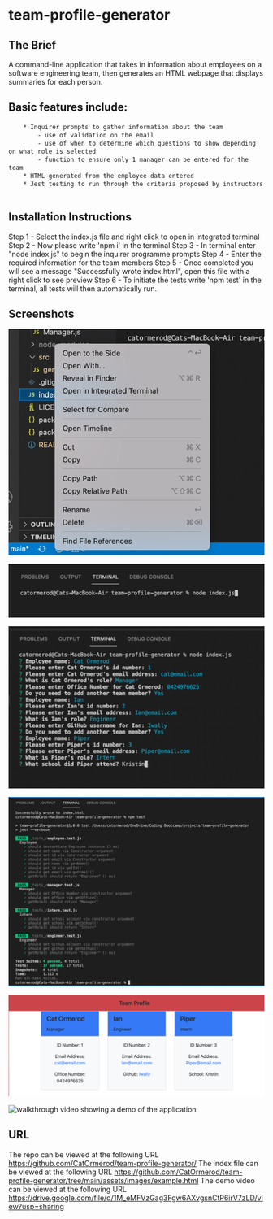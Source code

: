 # team-profile-generator

## The Brief

A command-line application that takes in information about employees on a software engineering team, then generates an HTML webpage that displays summaries for each person.

## Basic features include:

```
    * Inquirer prompts to gather information about the team
        - use of validation on the email
        - use of when to determine which questions to show depending on what role is selected
        - function to ensure only 1 manager can be entered for the team
    * HTML generated from the employee data entered
    * Jest testing to run through the criteria proposed by instructors 
    

```

## Installation Instructions

Step 1 - Select the index.js file and right click to open in integrated terminal
Step 2 - Now please write 'npm i' in the terminal
Step 3 - In terminal enter "node index.js" to begin the inquirer programme prompts
Step 4 - Enter the required information for the team members
Step 5 - Once completed you will see a message "Successfully wrote index.html", open this file with a right click to see preview
Step 6 - To initiate the tests write 'npm test' in the terminal, all tests will then automatically run.  


## Screenshots

![image showing the location of integrated terminal](./assets/images/screenshot-1.png)

![image showing what to write in the terminal](./assets/images/screenshot-2.png)

![image showing the command prompts that will be required](./assets/images/screenshot-3.png)

![image showing the test pass](./assets/images/screenshot-4.png)

![image showing the output HTML page](./assets/images/screenshot-5.png)

![walkthrough video showing a demo of the application](https://drive.google.com/file/d/1M_eMFVzGag3Fgw6AXvgsnCtP6irV7zLD/view?usp=sharing)

## URL

The repo can be viewed at the following URL <https://github.com/CatOrmerod/team-profile-generator/>
The index file can be viewed at the following URL <https://github.com/CatOrmerod/team-profile-generator/tree/main/assets/images/example.html>
The demo video can be viewed at the following URL <https://drive.google.com/file/d/1M_eMFVzGag3Fgw6AXvgsnCtP6irV7zLD/view?usp=sharing>
